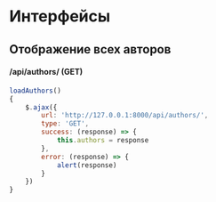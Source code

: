# Интерфейсы

## Отображение всех авторов

#### /api/authors/ (GET)

```js
loadAuthors()
{
    $.ajax({
        url: 'http://127.0.0.1:8000/api/authors/',
        type: 'GET',
        success: (response) => {
            this.authors = response
        },
        error: (response) => {
            alert(response)
        }
    })
}
```
